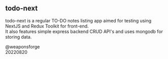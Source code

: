 ## todo-next

todo-next is a regular TO-DO notes listing app aimed for testing using NextJS and Redux Toolkit for front-end.<br>It also features simple express backend CRUD API's and uses mongodb for storing data.

@weaponsforge<br>
20220820

